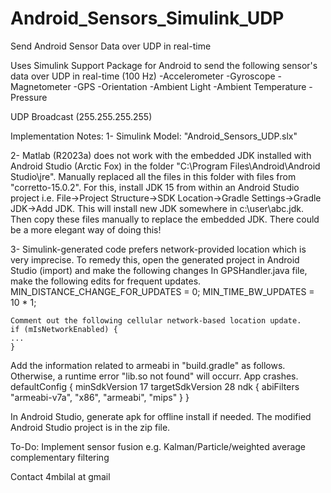 # Android_Sensors_Simulink_UDP
Send Android Sensor Data over UDP in real-time

Uses Simulink Support Package for Android to send the following sensor's data over UDP in real-time (100 Hz)
-Accelerometer
-Gyroscope
-Magnetometer
-GPS
-Orientation
-Ambient Light
-Ambient Temperature
-Pressure

UDP Broadcast (255.255.255.255)

Implementation Notes:
1- Simulink Model: "Android_Sensors_UDP.slx"

2- Matlab (R2023a) does not work with the embedded JDK installed with Android Studio (Arctic Fox) in the folder "C:\Program Files\Android\Android Studio\jre". Manually replaced all the files in this folder with files from "corretto-15.0.2". For this, install JDK 15 from within an Android Studio project i.e. File->Project Structure->SDK Location->Gradle Settings->Gradle JDK->Add JDK. This will install new JDK somewhere in c:\user\abc\.jdk. Then copy these files manually to replace the embedded JDK. There could be a more elegant way of doing this!

3- Simulink-generated code prefers network-provided location which is very imprecise. To remedy this, open the generated project in Android Studio (import) and make the following changes 
In GPSHandler.java file, make the following edits for frequent updates.
	MIN_DISTANCE_CHANGE_FOR_UPDATES = 0;
	MIN_TIME_BW_UPDATES = 10 * 1;
	
	Comment out the following cellular network-based location update.
	if (mIsNetworkEnabled) {
	...
	}
	
Add the information related to armeabi in "build.gradle" as follows. Otherwise, a runtime error "lib.so not found" will occurr. App crashes. 
defaultConfig {
        minSdkVersion 17
        targetSdkVersion 28
        ndk {
            abiFilters "armeabi-v7a", "x86", "armeabi", "mips"
        }
    }
    
In Android Studio, generate apk for offline install if needed. The modified Android Studio project is in the zip file. 

To-Do:
Implement sensor fusion e.g. Kalman/Particle/weighted average complementary filtering

Contact 4mbilal at gmail

